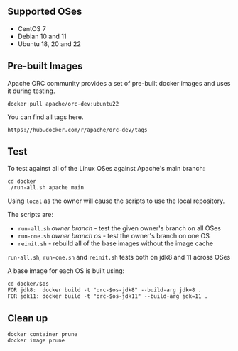 ## Supported OSes

* CentOS 7
* Debian 10 and 11
* Ubuntu 18, 20 and 22

## Pre-built Images

Apache ORC community provides a set of pre-built docker images and uses it during testing.

    docker pull apache/orc-dev:ubuntu22

You can find all tags here.

    https://hub.docker.com/r/apache/orc-dev/tags

## Test

To test against all of the Linux OSes against Apache's main branch:

    cd docker
    ./run-all.sh apache main

Using `local` as the owner will cause the scripts to use the local repository.

The scripts are:
* `run-all.sh` *owner* *branch* - test the given owner's branch on all OSes
* `run-one.sh` *owner* *branch* *os* - test the owner's branch on one OS
* `reinit.sh` - rebuild all of the base images without the image cache

`run-all.sh`, `run-one.sh` and `reinit.sh` tests both on jdk8 and 11 across OSes

A base image for each OS is built using:

    cd docker/$os
    FOR jdk8:  docker build -t "orc-$os-jdk8" --build-arg jdk=8 .
    FOR jdk11: docker build -t "orc-$os-jdk11" --build-arg jdk=11 .

## Clean up

    docker container prune
    docker image prune
